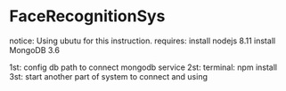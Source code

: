 # FaceRecognitionSys
notice: Using ubutu for this instruction.
requires:
  install nodejs 8.11
  install MongoDB 3.6
  
1st: config db path to connect mongodb service
2st: terminal:
    npm install
3st: start another part of system to connect and using
